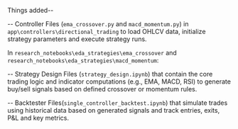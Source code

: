 Things added--

-- Controller Files (`ema_crossover.py` and `macd_momentum.py`) in `app\controllers\directional_trading` to load OHLCV data, initialize strategy parameters and execute strategy runs.

 In `research_notebooks\eda_strategies\ema_crossover` and `research_notebooks\eda_strategies\macd_momentum`:

-- Strategy Design Files (`strategy_design.ipynb`)  that contain the core trading logic and indicator computations (e.g., EMA, MACD, RSI) to generate buy/sell signals based on defined crossover or momentum rules.


-- Backtester Files(`single_controller_backtest.ipynb`) that simulate trades using historical data based on generated signals and track entries, exits, P&L and key metrics.

